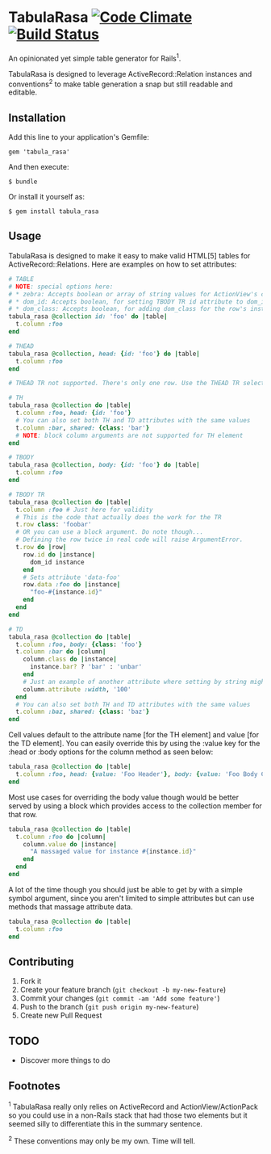 # TabulaRasa [![Code Climate](https://codeclimate.com/github/rsl/tabula_rasa.png)](https://codeclimate.com/github/rsl/tabula_rasa) [![Build Status](https://travis-ci.org/rsl/tabula_rasa.png)](https://travis-ci.org/rsl/tabula_rasa)


An opinionated yet simple table generator for Rails<sup>1</sup>.

TabulaRasa is designed to leverage ActiveRecord::Relation instances and conventions<sup>2</sup> to make table generation a snap but still readable and editable.

## Installation

Add this line to your application's Gemfile:

    gem 'tabula_rasa'

And then execute:

    $ bundle

Or install it yourself as:

    $ gem install tabula_rasa

## Usage

TabulaRasa is designed to make it easy to make valid HTML[5] tables for ActiveRecord::Relations. Here are examples on how to set attributes:

```ruby
# TABLE
# NOTE: special options here:
# * zebra: Accepts boolean or array of string values for ActionView's cycle helper. Defaults to true, creating zebra-striped tables (using 'even' and 'odd' values) out of the box.
# * dom_id: Accepts boolean, for setting TBODY TR id attribute to dom_id for the row's instance. Defaults to false.
# * dom_class: Accepts boolean, for adding dom_class for the row's instance to the TBODY TR class attribute. Defaults to false.
tabula_rasa @collection id: 'foo' do |table|
  t.column :foo
end

# THEAD
tabula_rasa @collection, head: {id: 'foo'} do |table|
  t.column :foo
end

# THEAD TR not supported. There's only one row. Use the THEAD TR selector instead.

# TH
tabula_rasa @collection do |table|
  t.column :foo, head: {id: 'foo'}
  # You can also set both TH and TD attributes with the same values
  t.column :bar, shared: {class: 'bar'}
  # NOTE: block column arguments are not supported for TH element
end

# TBODY
tabula_rasa @collection, body: {id: 'foo'} do |table|
  t.column :foo
end

# TBODY TR
tabula_rasa @collection do |table|
  t.column :foo # Just here for validity
  # This is the code that actually does the work for the TR
  t.row class: 'foobar'
  # OR you can use a block argument. Do note though...
  # Defining the row twice in real code will raise ArgumentError.
  t.row do |row|
    row.id do |instance|
      dom_id instance
    end
    # Sets attribute 'data-foo'
    row.data :foo do |instance|
      "foo-#{instance.id}"
    end
  end
end

# TD
tabula_rasa @collection do |table|
  t.column :foo, body: {class: 'foo'}
  t.column :bar do |column|
    column.class do |instance|
      instance.bar? ? 'bar' : 'unbar'
    end
    # Just an example of another attribute where setting by string might make sense. Use CSS for this really!
    column.attribute :width, '100'
  end
  # You can also set both TH and TD attributes with the same values
  t.column :baz, shared: {class: 'baz'}
end
```

Cell values default to the attribute name [for the TH element] and value [for the TD element]. You can easily override this by using the :value key for the :head or :body options for the column method as seen below:

```ruby
tabula_rasa @collection do |table|
  t.column :foo, head: {value: 'Foo Header'}, body: {value: 'Foo Body Content'}
end
```

Most use cases for overriding the body value though would be better served by using a block which provides access to the collection member for that row.

```ruby
tabula_rasa @collection do |table|
  t.column :foo do |column|
    column.value do |instance|
      "A massaged value for instance #{instance.id}"
    end
  end
end
```

A lot of the time though you should just be able to get by with a simple symbol argument, since you aren't limited to simple attributes but can use methods that massage attribute data.

```ruby
tabula_rasa @collection do |table|
  t.column :foo
end
```

## Contributing

1. Fork it
2. Create your feature branch (`git checkout -b my-new-feature`)
3. Commit your changes (`git commit -am 'Add some feature'`)
4. Push to the branch (`git push origin my-new-feature`)
5. Create new Pull Request

## TODO

* Discover more things to do

## Footnotes

<sup>1</sup> TabulaRasa really only relies on ActiveRecord and ActionView/ActionPack so you could use in a non-Rails stack that had those two elements but it seemed silly to differentiate this in the summary sentence.

<sup>2</sup> These conventions may only be my own. Time will tell.
